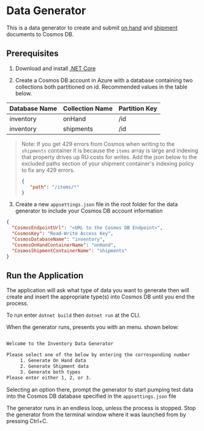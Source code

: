 # Data Generator

This is a data generator to create and submit [on hand](docs/json/samples/input-onhand-sample.json) and [shipment](docs/json/samples/input-shipment-sample.json) documents to Cosmos DB.

## Prerequisites

1. Download and install [.NET Core](https://dotnet.microsoft.com/download)

2. Create a Cosmos DB account in Azure with a database containing two collections both partitioned on id. Recommended values in the table below.

|Database Name  |Collection Name  |Partition Key  |
|---------------|-----------------|---------------|
|inventory      |onHand           |/id            |
|inventory      |shipments        |/id            |

> Note: If you get 429 errors from Cosmos when writing to the `shipments` container it is because the `items` array is large and indexing that property drives up RU costs for writes. Add the json below to the excluded paths section of your shipment container's indexing policy to fix any 429 errors.
>
>```json
>{
>    "path": "/items/*"
>}
>```

3. Create a new  `appsettings.json` file in the root folder for the data generator to include your Cosmos DB account information

```json
{
  "CosmosEndpointUrl": "<URL to the Cosmos DB Endpoint>",
  "CosmosKey": "Read-Write Access Key",
  "CosmosDatabaseName": "inventory",
  "CosmosOnHandContainerName": "onHand",
  "CosmosShipmentContainerName": "shipments"
}
```

## Run the Application

The application will ask what type of data you want to generate then will create and insert the appropriate type(s) into Cosmos DB until you end the process.

To run enter `dotnet build` then `dotnet run` at the CLI.

When the generator runs, presents you with an menu. shown below:

``` bash

Welcome to the Inventory Data Generator

Please select one of the below by entering the corresponding number
     1. Generate On Hand data
     2. Generate Shipment data
     3. Generate both types
Please enter either 1, 2, or 3.

```

Selecting an option there, prompt the generator to start pumping test data into the Cosmos DB database specified in the `appsettings.json` file

The generator runs in an endless loop, unless the process is stopped. Stop the generator from the terminal window where it was launched from by pressing Ctrl+C.
